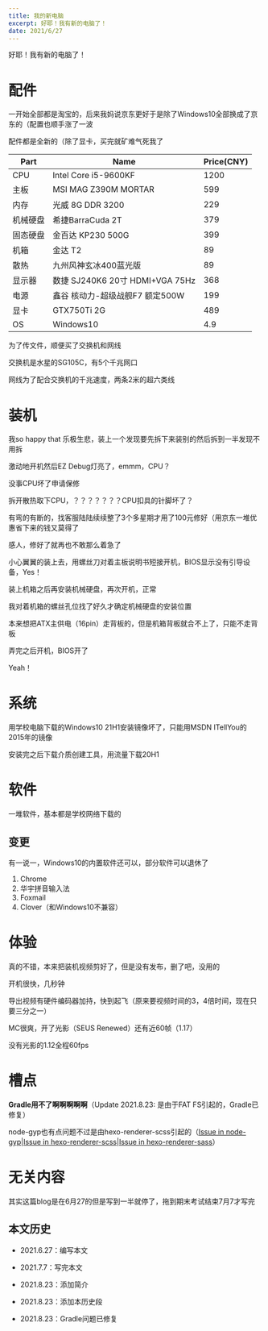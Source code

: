 ```yaml
---
title: 我的新电脑
excerpt: 好耶！我有新的电脑了！
date: 2021/6/27
---
```


好耶！我有新的电脑了！

# 配件

一开始全部都是淘宝的，后来我妈说京东更好于是除了Windows10全部换成了京东的（配置也顺手涨了一波

配件都是全新的（除了显卡，买完就矿难气死我了

| Part     | Name                            | Price(CNY) |
| -------- | ------------------------------- | ---------- |
| CPU      | Intel Core i5-9600KF            | 1200       |
| 主板     | MSI MAG Z390M MORTAR            | 599        |
| 内存     | 光威 8G DDR 3200                | 229        |
| 机械硬盘 | 希捷BarraCuda 2T                | 379        |
| 固态硬盘 | 金百达 KP230 500G               | 399        |
| 机箱     | 金达 T2                         | 89         |
| 散热     | 九州风神玄冰400蓝光版           | 89         |
| 显示器   | 数捷 SJ240K6 20寸 HDMI+VGA 75Hz | 368        |
| 电源     | 鑫谷 核动力-超级战舰F7 额定500W | 199        |
| 显卡     | GTX750Ti 2G                     | 489        |
| OS       | Windows10                       | 4.9        |

为了传文件，顺便买了交换机和网线

交换机是水星的SG105C，有5个千兆网口

网线为了配合交换机的千兆速度，两条2米的超六类线

# 装机

我so happy that 乐极生悲，装上一个发现要先拆下来装别的然后拆到一半发现不用拆

激动地开机然后EZ Debug灯亮了，emmm，CPU？

没事CPU坏了申请保修

拆开散热取下CPU，？？？？？？？CPU扣具的针脚坏了？

有弯的有断的，找客服陆陆续续整了3个多星期才用了100元修好（用京东一堆优惠省下来的钱又莫得了

感人，修好了就再也不敢那么着急了

小心翼翼的装上去，用螺丝刀对着主板说明书短接开机，BIOS显示没有引导设备，Yes！

装上机箱之后再安装机械硬盘，再次开机，正常

我对着机箱的螺丝孔位找了好久才确定机械硬盘的安装位置

本来想把ATX主供电（16pin）走背板的，但是机箱背板就合不上了，只能不走背板

弄完之后开机，BIOS开了

Yeah！

# 系统

用学校电脑下载的Windows10 21H1安装镜像坏了，只能用MSDN ITellYou的2015年的镜像

安装完之后下载介质创建工具，用流量下载20H1

# 软件

一堆软件，基本都是学校网络下载的

## 变更

有一说一，Windows10的内置软件还可以，部分软件可以退休了

1. Chrome
2. 华宇拼音输入法
3. Foxmail
4. Clover（和Windows10不兼容）

# 体验

真的不错，本来把装机视频剪好了，但是没有发布，删了吧，没用的

开机很快，几秒钟

导出视频有硬件编码器加持，快到起飞（原来要视频时间的3，4倍时间，现在只要三分之一）

MC很爽，开了光影（SEUS Renewed）还有近60帧（1.17）

没有光影的1.12全程60fps

# 槽点

**Gradle用不了啊啊啊啊啊**（Update 2021.8.23: 是由于FAT FS引起的，Gradle已修复）

node-gyp也有点问题不过是由hexo-renderer-scss引起的（[Issue in node-gyp](https://github.com/nodejs/node-gyp/issues/2451)|[Issue in hexo-renderer-scss](https://github.com/mamboer/hexo-renderer-scss/issues/13)|[Issue in hexo-renderer-sass](https://github.com/knksmith57/hexo-renderer-sass/issues/44)）

# 无关内容

其实这篇blog是在6月27的但是写到一半就停了，拖到期末考试结束7月7才写完

## 本文历史

- 2021.6.27：编写本文

- 2021.7.7：写完本文

- 2021.8.23：添加简介

- 2021.8.23：添加本历史段

- 2021.8.23：Gradle问题已修复

